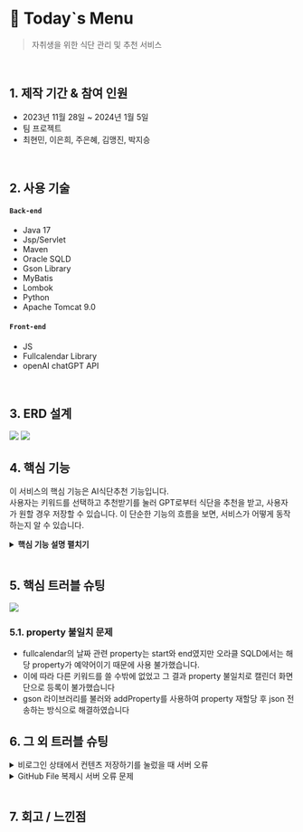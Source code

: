 # :pushpin: Today`s Menu
> 자취생을 위한 식단 관리 및 추천 서비스

</br>

## 1. 제작 기간 & 참여 인원
- 2023년 11월 28일 ~ 2024년 1월 5일
- 팀 프로젝트
- 최현민, 이은희, 주은혜, 김맹진, 박지승

</br>

## 2. 사용 기술
#### `Back-end`
  - Java 17
  - Jsp/Servlet
  - Maven
  - Oracle SQLD
  - Gson Library
  - MyBatis
  - Lombok
  - Python
  - Apache Tomcat 9.0
#### `Front-end`
  - JS
  - Fullcalendar Library
  - openAI chatGPT API

</br>

## 3. ERD 설계
![](https://github.com/SMHRD-2021-KDT-AI-16/energizoRePo/assets/141302317/61093141-56ff-4801-a7c8-2425162e076d)
![](https://github.com/SMHRD-2021-KDT-AI-16/energizoRePo/assets/141302317/a25a7b8f-0978-46d9-a012-1da8876edab4)



## 4. 핵심 기능
이 서비스의 핵심 기능은 AI식단추천 기능입니다.  
사용자는 키워드를 선택하고 추천받기를 눌러 GPT로부터 식단을 추천을 받고, 사용자가 원할 경우 저장할 수 있습니다.
이 단순한 기능의 흐름을 보면, 서비스가 어떻게 동작하는지 알 수 있습니다.


<details>
<summary><b>핵심 기능 설명 펼치기</b></summary>
<div markdown="1">

### 4.1. 전체 흐름
![](https://github.com/SMHRD-2021-KDT-AI-16/energizoRePo/assets/141302317/fc9feebf-dbbc-495f-b9f0-e6392f9997a7)

### 4.2. 사용자 요청
![](https://github.com/SMHRD-2021-KDT-AI-16/energizoRePo/assets/141302317/c1034f0e-f8db-422d-935c-e7de08ef3696)

- **openAI API 요청** :pushpin: [코드 확인](https://github.com/SMHRD-2021-KDT-AI-16/energizoRePo/blob/35be680d210a97496446ff8c8174d8c91f8dea27/EP2/src/main/webapp/jsp/main.jsp#L476C9-L476C9)
- 사용자 입력에 따른 메시지 설정
  - 사용자가 체크박스를 선택하지 않았을 때와 선택한 경우에 따라 다른 메시지를 구성합니다.
  - 선택 여부에 따라 목적, 재료, 스타일 등을 메시지에 포함시킵니다.
- OpenAI GPT-3.5 API 호출:
  - 구성된 메시지를 OpenAI의 GPT-3.5 API에 전달하여 대화 생성을 요청합니다.
  - API 호출을 위한 데이터를 구성하고, AJAX를 사용하여 비동기적으로 API에 요청을 보냅니다.
- API 응답 처리:
  - API로부터의 응답을 받으면, 결과를 DOM에 추가하고 특정 요소에 값을 설정합니다.
  - API에서 생성된 응답 메시지의 내용을 화면에 출력합니다.

![](https://github.com/SMHRD-2021-KDT-AI-16/energizoRePo/assets/141302317/df0a3f55-a80f-4881-8c6f-855b85001e8e)

- **POST 요청** :pushpin: [코드 확인](https://github.com/SMHRD-2021-KDT-AI-16/energizoRePo/blob/9f23cfa466962fbf3f28a4fa1a5d556152078ac8/EP2/src/main/webapp/jsp/main.jsp#L447C20-L447C69)
  - form 요소를 사용하여 컨텐츠를 저장하는 POST 요청을 서버로 전송

### 4.3. Controller

![](https://github.com/SMHRD-2021-KDT-AI-16/energizoRePo/assets/141302317/93ccb117-741e-47fb-8702-bfa3b7dc1cb9)

- **요청 처리** :pushpin: [코드 확인](https://github.com/SMHRD-2021-KDT-AI-16/energizoRePo/blob/859f48bab53169d2bc7859a7a4cd24aba2271314/EP2/src/main/java/com/todaysmenu/frontcontroller/FrontController.java#L33)
  - Controller에서는 요청을 화면단에서 넘어온 요청을 받고, Service 계층에 로직 처리를 위임합니다.

- **결과 응답** :pushpin: [코드 확인](https://github.com/SMHRD-2021-KDT-AI-16/energizoRePo/blob/f4e13f1bdeacfdcc7ff73e45ab1e833ed40cdb9a/EP2/src/main/webapp/jsp/board.jsp#L114C1-L114C34)
  - Service 계층에서 넘어온 로직 처리 결과(메세지)를 화면단(게시판)에 나타내줍니다.

### 4.4. Service

![](https://github.com/SMHRD-2021-KDT-AI-16/energizoRePo/assets/141302317/94268f6f-797d-441f-9c20-6d6ef0a3107c)

- **API로부터 받은 응답내용 파싱** :pushpin: [코드 확인](https://github.com/SMHRD-2021-KDT-AI-16/energizoRePo/blob/53ffdee5cf2997697bfcc45ccff2cd63d96273f2/EP2/src/main/java/com/todaysmenu/controller/FilteringService.java#L21)
  - API로부터 받은 내용을 FilteringService를 통해 음식명, 식재료, 조리법으로 구분하여 파싱합니다.


### 4.5. DAO

![](https://github.com/SMHRD-2021-KDT-AI-16/energizoRePo/assets/141302317/b12986f2-98e4-41d6-a807-c3341388812d)

- **컨텐츠 저장** :pushpin: [코드 확인](https://github.com/SMHRD-2021-KDT-AI-16/energizoRePo/blob/53ffdee5cf2997697bfcc45ccff2cd63d96273f2/EP2/src/main/java/com/todaysmenu/controller/FilteringService.java#L43)
  - 파싱이 끝난 컨텐츠는 CalDAO, BoardDAO를 통해 DB에 저장합니다.
  - 저장된 컨텐츠는 다시 DAO - Service - Controller를 거쳐 화면단에 송출됩니다.

</div>
</details>

</br>

## 5. 핵심 트러블 슈팅
![](https://github.com/SMHRD-2021-KDT-AI-16/energizoRePo/assets/141302317/202ce7ac-6006-454e-bd77-d4c19a1c7fe2)
### 5.1. property 불일치 문제
- fullcalendar의 날짜 관련 property는 start와 end였지만 오라클 SQLD에서는 해당 property가 예약어이기 때문에 사용 불가했습니다.
- 이에 따라 다른 키워드를 쓸 수밖에 없었고 그 결과 property 불일치로 캘린더 화면단으로 등록이 불가했습니다
- gson 라이브러리를 불러와 addProperty를 사용하여 property 재할당 후 json 전송하는 방식으로 해결하였습니다


## 6. 그 외 트러블 슈팅
<details>
<summary>비로그인 상태에서 컨텐츠 저장하기를 눌렀을 때 서버 오류</summary>
<div markdown="1">

- Javascript의 return false를 사용하여 제출을 방지하고 페이지 이동을 막음

</div>
</details>

<details>
<summary>GitHub File 복제시 서버 오류 문제</summary>
<div markdown="1">
  
  - TomcatServer 삭제 후 Server 재설정으로 해
  
</div>
</details>

</br>

## 7. 회고 / 느낀점
>
